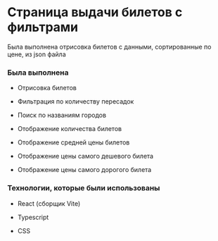 # Страница выдачи билетов с фильтрами

Была выполнена отрисовка билетов с данными, сортированные по цене, из json файла

### Была выполнена

- Отрисовка билетов

- Фильтрация по количеству пересадок

- Поиск по названиям городов

- Отображение количества билетов

- Отображение средней цены билетов

- Отображение цены самого дешевого билета

- Отображение цены самого дорогого билета

### Технологии, которые были использованы

- React (сборщик Vite)

- Typescript

- CSS